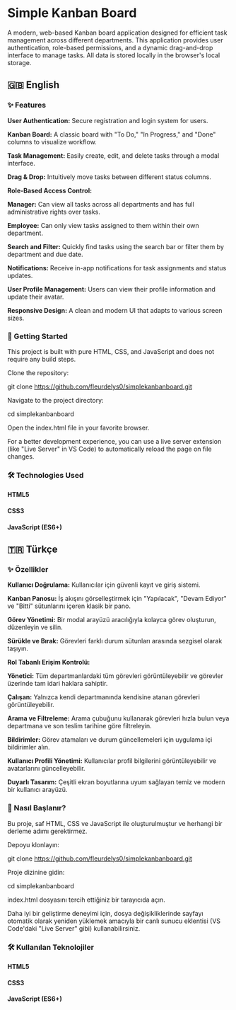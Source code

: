 # Simple Kanban Board
A modern, web-based Kanban board application designed for efficient task management across different departments. This application provides user authentication, role-based permissions, and a dynamic drag-and-drop interface to manage tasks. All data is stored locally in the browser's local storage.

## 🇬🇧 English
### ✨ Features

**User Authentication:** Secure registration and login system for users.

**Kanban Board:** A classic board with "To Do," "In Progress," and "Done" columns to visualize workflow.

**Task Management:** Easily create, edit, and delete tasks through a modal interface.

**Drag & Drop:** Intuitively move tasks between different status columns.

**Role-Based Access Control:**

**Manager:** Can view all tasks across all departments and has full administrative rights over tasks.

**Employee:** Can only view tasks assigned to them within their own department.

**Search and Filter:** Quickly find tasks using the search bar or filter them by department and due date.

**Notifications:** Receive in-app notifications for task assignments and status updates.

**User Profile Management:** Users can view their profile information and update their avatar.

**Responsive Design:** A clean and modern UI that adapts to various screen sizes.

### 🚀 Getting Started
This project is built with pure HTML, CSS, and JavaScript and does not require any build steps.

Clone the repository:

git clone https://github.com/fleurdelys0/simplekanbanboard.git

Navigate to the project directory:

cd simplekanbanboard

Open the index.html file in your favorite browser.

For a better development experience, you can use a live server extension (like "Live Server" in VS Code) to automatically reload the page on file changes.

### 🛠️ Technologies Used
#### HTML5

#### CSS3

#### JavaScript (ES6+)

## 🇹🇷 Türkçe
### ✨ Özellikler

**Kullanıcı Doğrulama:** Kullanıcılar için güvenli kayıt ve giriş sistemi.

**Kanban Panosu:** İş akışını görselleştirmek için "Yapılacak", "Devam Ediyor" ve "Bitti" sütunlarını içeren klasik bir pano.

**Görev Yönetimi:** Bir modal arayüzü aracılığıyla kolayca görev oluşturun, düzenleyin ve silin.

**Sürükle ve Bırak:** Görevleri farklı durum sütunları arasında sezgisel olarak taşıyın.

**Rol Tabanlı Erişim Kontrolü:**

**Yönetici:** Tüm departmanlardaki tüm görevleri görüntüleyebilir ve görevler üzerinde tam idari haklara sahiptir.

**Çalışan:** Yalnızca kendi departmanında kendisine atanan görevleri görüntüleyebilir.

**Arama ve Filtreleme:** Arama çubuğunu kullanarak görevleri hızla bulun veya departmana ve son teslim tarihine göre filtreleyin.

**Bildirimler:** Görev atamaları ve durum güncellemeleri için uygulama içi bildirimler alın.

**Kullanıcı Profili Yönetimi:** Kullanıcılar profil bilgilerini görüntüleyebilir ve avatarlarını güncelleyebilir.

**Duyarlı Tasarım:** Çeşitli ekran boyutlarına uyum sağlayan temiz ve modern bir kullanıcı arayüzü.

### 🚀 Nasıl Başlanır?
Bu proje, saf HTML, CSS ve JavaScript ile oluşturulmuştur ve herhangi bir derleme adımı gerektirmez.

Depoyu klonlayın:

git clone https://github.com/fleurdelys0/simplekanbanboard.git

Proje dizinine gidin:

cd simplekanbanboard

index.html dosyasını tercih ettiğiniz bir tarayıcıda açın.

Daha iyi bir geliştirme deneyimi için, dosya değişikliklerinde sayfayı otomatik olarak yeniden yüklemek amacıyla bir canlı sunucu eklentisi (VS Code'daki "Live Server" gibi) kullanabilirsiniz.

### 🛠️ Kullanılan Teknolojiler
#### HTML5

#### CSS3

#### JavaScript (ES6+)
